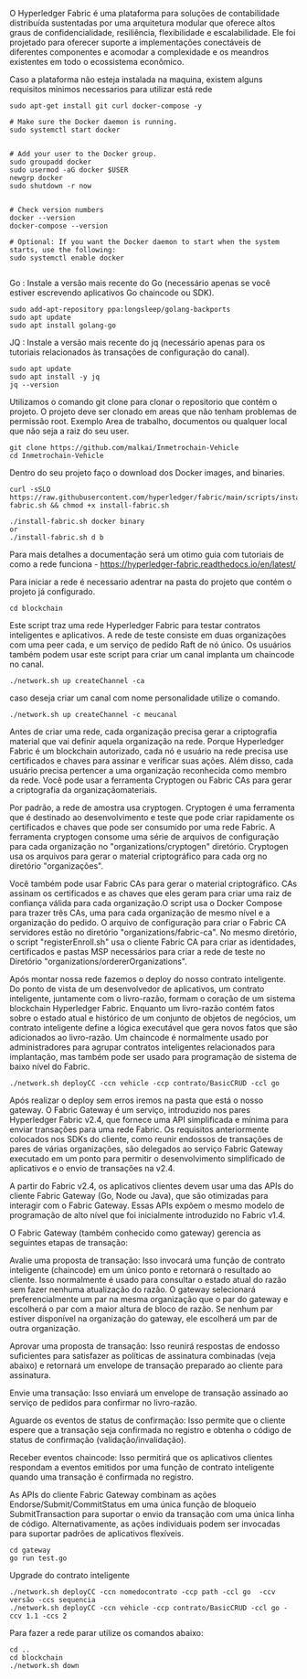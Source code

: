 O Hyperledger Fabric é uma plataforma para soluções de contabilidade distribuída sustentadas por uma arquitetura modular que oferece altos graus de confidencialidade, resiliência, flexibilidade e escalabilidade. Ele foi projetado para oferecer suporte a implementações conectáveis ​​de diferentes componentes e acomodar a complexidade e os meandros existentes em todo o ecossistema econômico.


Caso a plataforma não esteja instalada na maquina, existem alguns requisitos minimos necessarios para utilizar está rede

```
sudo apt-get install git curl docker-compose -y

# Make sure the Docker daemon is running.
sudo systemctl start docker


# Add your user to the Docker group.
sudo groupadd docker
sudo usermod -aG docker $USER
newgrp docker
sudo shutdown -r now


# Check version numbers  
docker --version
docker-compose --version

# Optional: If you want the Docker daemon to start when the system starts, use the following:
sudo systemctl enable docker


```
Go : Instale a versão mais recente do Go (necessário apenas se você estiver escrevendo aplicativos Go chaincode ou SDK).

```
sudo add-apt-repository ppa:longsleep/golang-backports
sudo apt update
sudo apt install golang-go
```

JQ : Instale a versão mais recente do jq (necessário apenas para os tutoriais relacionados às transações de configuração do canal).

```
sudo apt update
sudo apt install -y jq
jq --version
```


Utilizamos o comando git clone para clonar o repositorio que contém o projeto. O projeto deve ser clonado em areas que não tenham problemas de permissão root. Exemplo Area de trabalho, documentos ou qualquer local que não seja a raiz do seu user. 

```
git clone https://github.com/malkai/Inmetrochain-Vehicle 
cd Inmetrochain-Vehicle
```


Dentro do seu projeto faço o download dos Docker images, and binaries. 

```
curl -sSLO https://raw.githubusercontent.com/hyperledger/fabric/main/scripts/install-fabric.sh && chmod +x install-fabric.sh

./install-fabric.sh docker binary
or
./install-fabric.sh d b
```

Para mais detalhes a documentação será um otimo guia com tutoriais de como a rede funciona -  <link>https://hyperledger-fabric.readthedocs.io/en/latest/</link>

Para iniciar a rede é necessario adentrar na pasta do projeto que contém o projeto já configurado. 
```
cd blockchain
```

Este script traz uma rede Hyperledger Fabric para testar contratos inteligentes  e aplicativos. A rede de teste consiste em duas organizações com uma peer cada, e um serviço de pedido Raft de nó único. Os usuários também podem usar este script para criar um canal implanta um chaincode no canal. 

```
./network.sh up createChannel -ca
```

caso deseja criar um canal com nome personalidade utilize o comando. 

```
./network.sh up createChannel -c meucanal
```

Antes de criar uma rede, cada organização precisa gerar a criptografia material que vai definir aquela organização na rede. Porque Hyperledger Fabric é um blockchain autorizado, cada nó e usuário na rede precisa use certificados e chaves para assinar e verificar suas ações. Além disso, cada usuário precisa pertencer a uma organização reconhecida como membro da rede. Você pode usar a ferramenta Cryptogen ou Fabric CAs para gerar a criptografia da organizaçãomateriais.
 
Por padrão, a rede de amostra usa cryptogen. Cryptogen é uma ferramenta que é destinado ao desenvolvimento e teste que pode criar rapidamente os certificados e chaves que pode ser consumido por uma rede Fabric. A ferramenta cryptogen consome uma série de arquivos de configuração para cada organização no "organizations/cryptogen" diretório. Cryptogen usa os arquivos para gerar o material criptográfico para cada org no diretório "organizações".

Você também pode usar Fabric CAs para gerar o material criptográfico. CAs assinam os certificados e as chaves que eles geram para criar uma raiz de confiança válida para cada organização.O script usa o Docker Compose para trazer três CAs, uma para cada organização de mesmo nível e a organização do pedido. O arquivo de configuração para criar o Fabric CA servidores estão no diretório "organizations/fabric-ca". No mesmo diretório, o script "registerEnroll.sh" usa o cliente Fabric CA para criar as identidades, certificados e pastas MSP necessários para criar a rede de teste no Diretório "organizations/ordererOrganizations".

Após montar nossa rede fazemos o deploy do nosso contrato inteligente. Do ponto de vista de um desenvolvedor de aplicativos, um contrato inteligente, juntamente com o livro-razão, formam o coração de um sistema blockchain Hyperledger Fabric. Enquanto um livro-razão contém fatos sobre o estado atual e histórico de um conjunto de objetos de negócios, um contrato inteligente define a lógica executável que gera novos fatos que são adicionados ao livro-razão. Um chaincode é normalmente usado por administradores para agrupar contratos inteligentes relacionados para implantação, mas também pode ser usado para programação de sistema de baixo nível do Fabric. 

```
./network.sh deployCC -ccn vehicle -ccp contrato/BasicCRUD -ccl go
```

Após realizar o deploy sem erros iremos na pasta que está o nosso gateway. O Fabric Gateway é um serviço, introduzido nos pares Hyperledger Fabric v2.4, que fornece uma API simplificada e mínima para enviar transações para uma rede Fabric. Os requisitos anteriormente colocados nos SDKs do cliente, como reunir endossos de transações de pares de várias organizações, são delegados ao serviço Fabric Gateway executado em um ponto para permitir o desenvolvimento simplificado de aplicativos e o envio de transações na v2.4.

A partir do Fabric v2.4, os aplicativos clientes devem usar uma das APIs do cliente Fabric Gateway (Go, Node ou Java), que são otimizadas para interagir com o Fabric Gateway. Essas APIs expõem o mesmo modelo de programação de alto nível que foi inicialmente introduzido no Fabric v1.4.

O Fabric Gateway (também conhecido como gateway) gerencia as seguintes etapas de transação:

Avalie uma proposta de transação: Isso invocará uma função de contrato inteligente (chaincode) em um único ponto e retornará o resultado ao cliente. Isso normalmente é usado para consultar o estado atual do razão sem fazer nenhuma atualização do razão. O gateway selecionará preferencialmente um par na mesma organização que o par do gateway e escolherá o par com a maior altura de bloco de razão. Se nenhum par estiver disponível na organização do gateway, ele escolherá um par de outra organização.

Aprovar uma proposta de transação: Isso reunirá respostas de endosso suficientes para satisfazer as políticas de assinatura combinadas (veja abaixo) e retornará um envelope de transação preparado ao cliente para assinatura.

Envie uma transação: Isso enviará um envelope de transação assinado ao serviço de pedidos para confirmar no livro-razão.

Aguarde os eventos de status de confirmação: Isso permite que o cliente espere que a transação seja confirmada no registro e obtenha o código de status de confirmação (validação/invalidação).

Receber eventos chaincode: Isso permitirá que os aplicativos clientes respondam a eventos emitidos por uma função de contrato inteligente quando uma transação é confirmada no registro.

As APIs do cliente Fabric Gateway combinam as ações Endorse/Submit/CommitStatus em uma única função de bloqueio SubmitTransaction para suportar o envio da transação com uma única linha de código. Alternativamente, as ações individuais podem ser invocadas para suportar padrões de aplicativos flexíveis.


```
cd gateway
go run test.go 
```

Upgrade do contrato inteligente

```
./network.sh deployCC -ccn nomedocontrato -ccp path -ccl go  -ccv versão -ccs sequencia
./network.sh deployCC -ccn vehicle -ccp contrato/BasicCRUD -ccl go -ccv 1.1 -ccs 2

```

Para fazer a rede parar utilize os comandos abaixo:

```
cd .. 
cd blockchain
./network.sh down
```

